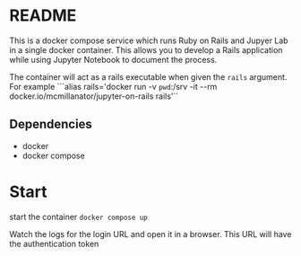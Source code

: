 # README

This is a docker compose service which runs Ruby on Rails and Jupyer Lab in a single docker container.
This allows you to develop a Rails application while using Jupyter Notebook to document the process.


The container will act as a rails executable when given the `rails` argument.
For example ```alias rails='docker run -v `pwd`:/srv -it --rm docker.io/mcmillanator/jupyter-on-rails rails'``

## Dependencies

* docker
* docker compose

# Start

start the container
`docker compose up`

Watch the logs for the login URL and open it in a browser. This URL will have the authentication token
